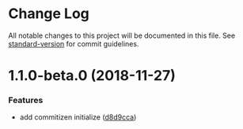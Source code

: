 # Change Log

All notable changes to this project will be documented in this file. See [standard-version](https://github.com/conventional-changelog/standard-version) for commit guidelines.

<a name="1.1.0-beta.0"></a>
# 1.1.0-beta.0 (2018-11-27)


### Features

* add commitizen initialize ([d8d9cca](https://github.com/dijekarim/opening-hours/commit/d8d9cca))

